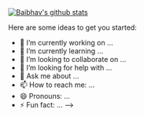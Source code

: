 <a href="https://github.com/awibox">
  <img align="center" src="https://github-readme-stats.vercel.app/api?username=baibhavtripathi&show_icons=true&include_all_commits=true&count_private=true&hide_border=true" alt="Baibhav's github stats" />
</a>

Here are some ideas to get you started:

- 🔭 I’m currently working on ...
- 🌱 I’m currently learning ...
- 👯 I’m looking to collaborate on ...
- 🤔 I’m looking for help with ...
- 💬 Ask me about ...
- 📫 How to reach me: ...
- 😄 Pronouns: ...
- ⚡ Fun fact: ...
-->
